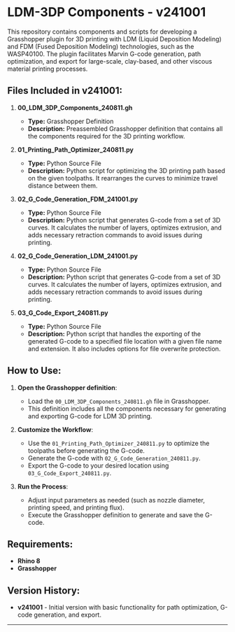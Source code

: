 # LDM-3DP Components - v241001

This repository contains components and scripts for developing a Grasshopper plugin for 3D printing with LDM (Liquid Deposition Modeling) and FDM (Fused Deposition Modeling) technologies, such as the WASP40100. The plugin facilitates Marvin G-code generation, path optimization, and export for large-scale, clay-based, and other viscous material printing processes.

## Files Included in v241001:

1. **00_LDM_3DP_Components_240811.gh**
   - **Type:** Grasshopper Definition
   - **Description:** Preassembled Grasshopper definition that contains all the components required for the 3D printing workflow.

2. **01_Printing_Path_Optimizer_240811.py**
   - **Type:** Python Source File
   - **Description:** Python script for optimizing the 3D printing path based on the given toolpaths. It rearranges the curves to minimize travel distance between them.

3. **02_G_Code_Generation_FDM_241001.py**
   - **Type:** Python Source File
   - **Description:** Python script that generates G-code from a set of 3D curves. It calculates the number of layers, optimizes extrusion, and adds necessary retraction commands to avoid issues during printing.

3. **02_G_Code_Generation_LDM_241001.py**
   - **Type:** Python Source File
   - **Description:** Python script that generates G-code from a set of 3D curves. It calculates the number of layers, optimizes extrusion, and adds necessary retraction commands to avoid issues during printing.

4. **03_G_Code_Export_240811.py**
   - **Type:** Python Source File
   - **Description:** Python script that handles the exporting of the generated G-code to a specified file location with a given file name and extension. It also includes options for file overwrite protection.

## How to Use:

1. **Open the Grasshopper definition**: 
   - Load the `00_LDM_3DP_Components_240811.gh` file in Grasshopper.
   - This definition includes all the components necessary for generating and exporting G-code for LDM 3D printing.

2. **Customize the Workflow**:
   - Use the `01_Printing_Path_Optimizer_240811.py` to optimize the toolpaths before generating the G-code.
   - Generate the G-code with `02_G_Code_Generation_240811.py`.
   - Export the G-code to your desired location using `03_G_Code_Export_240811.py`.

3. **Run the Process**:
   - Adjust input parameters as needed (such as nozzle diameter, printing speed, and printing flux).
   - Execute the Grasshopper definition to generate and save the G-code.

## Requirements:

- **Rhino 8**
- **Grasshopper**

## Version History:

- **v241001** - Initial version with basic functionality for path optimization, G-code generation, and export.

---
